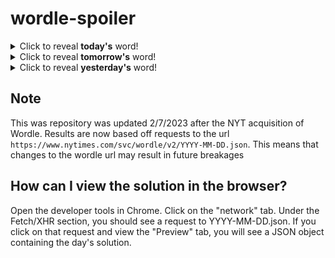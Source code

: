 # wordle-spoiler

<details>
  <summary>Click to reveal <b>today's</b> word!</summary>
  <br>
  <b> occur </b>
</details>

<details>
  <summary>Click to reveal <b>tomorrow's</b> word!</summary>
  <br>
  <b> smirk </b>
</details>

<details>
  <summary>Click to reveal <b>yesterday's</b> word!</summary>
  <br>
  <b> splat </b>
</details>

## Note
This was repository was updated 2/7/2023 after the NYT acquisition of Wordle. Results are now based off requests to the url `https://www.nytimes.com/svc/wordle/v2/YYYY-MM-DD.json`. This means that changes to the wordle url may result in future breakages

## How can I view the solution in the browser?
Open the developer tools in Chrome. Click on the "network" tab. Under the Fetch/XHR section, you should see a request to YYYY-MM-DD.json. If you click on that request and view the "Preview" tab, you will see a JSON object containing the day's solution.